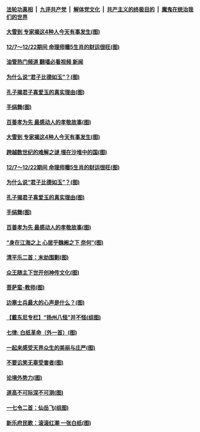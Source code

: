 ####  [法轮功真相](../../../../basic/blob/master/README.md?t=12071031) &nbsp;|&nbsp; [九评共产党](../../../../9ping.md/blob/master/README.md?t=12071031) &nbsp;|&nbsp; [解体党文化](../../../../jtdwh.md/blob/master/README.md?t=12071031)  &nbsp;|&nbsp; [共产主义的终极目的](../../../../gczydzjmd.md/blob/master/README.md?t=12071031) &nbsp;|&nbsp; [魔鬼在统治我们的世界](../../../../mgztzwmdsj.md/blob/master/README.md?t=12071031) 

#### [大雪到 专家揭这4种人今天有事发生(图)](../pages/p7/1023316.md?t=12071031) 

#### [12/7～12/22期间 命理师曝5生肖的财运很旺(图)](../pages/p7/1023213.md?t=12071031) 

#### [油管热门频道 翻墙必看视频 新闻](http://129.146.143.75:81/youtube.html?12071031)

#### [为什么说“君子比德如玉”？(图)](../pages/p7/1023096.md?t=12071031) 

#### [孔子揭君子喜爱玉的真实理由(图)](../pages/p7/1022337.md?t=12071031) 

#### [手绢舞(图)](../pages/p7/1022892.md?t=12071031) 

#### [百善孝为先 最感动人的孝敬故事(图)](../pages/p7/1023010.md?t=12071031) 

#### [大雪到 专家揭这4种人今天有事发生(图)](../pages/p7/1023316.md?t=12071031) 

#### [跨越数世纪的难解之谜 埋在沙堆中的国(图)](../pages/p7/1023304.md?t=12071031) 

#### [12/7～12/22期间 命理师曝5生肖的财运很旺(图)](../pages/p7/1023213.md?t=12071031) 

#### [为什么说“君子比德如玉”？(图)](../pages/p7/1023096.md?t=12071031) 

#### [孔子揭君子喜爱玉的真实理由(图)](../pages/p7/1022337.md?t=12071031) 

#### [手绢舞(图)](../pages/p7/1022892.md?t=12071031) 

#### [百善孝为先 最感动人的孝敬故事(图)](../pages/p7/1023010.md?t=12071031) 

#### [“身在江海之上 心居乎魏阙之下 奈何”(图)](../pages/p7/1013450.md?t=12071031) 

#### [清平乐二首：末劫围剿(图)](../pages/p7/1022999.md?t=12071031) 

#### [众王随主下世开创神传文化(图)](../pages/p7/1020115.md?t=12071031) 

#### [菩萨蛮-教师(图)](../pages/p7/1023297.md?t=12071031) 

#### [边塞士兵最大的心声是什么？(图)](../pages/p7/1022565.md?t=12071031) 

#### [【戴东尼专栏】“扬州八怪”并不怪(组图)](../pages/p7/1012797.md?t=12071031) 

#### [七律: 白纸革命（外一首）(图)](../pages/p7/1023095.md?t=12071031) 

#### [一起来感受天界众生的美丽与庄严(图)](../pages/p7/1019197.md?t=12071031) 

#### [不要讥笑无辜受害者(图)](../pages/p7/1023179.md?t=12071031) 

#### [论境外势力(图)](../pages/p7/1023000.md?t=12071031) 

#### [道高不可际深不可测(图)](../pages/p7/1022981.md?t=12071031) 

#### [一七令二首：仙岳飞(组图)](../pages/p7/1022715.md?t=12071031) 

#### [新乐府民歌：滚滚红潮 一张白纸(图)](../pages/p7/1023052.md?t=12071031) 

<img src='http://gfw-breaker.win/goodnews/indexes/p7.md' width='0px' height='0px'/>
